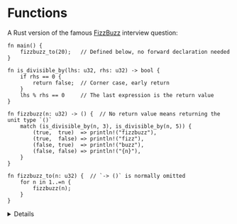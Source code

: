 # Functions

A Rust version of the famous [FizzBuzz](https://en.wikipedia.org/wiki/Fizz_buzz) interview question:

```rust,editable
fn main() {
    fizzbuzz_to(20);   // Defined below, no forward declaration needed
}

fn is_divisible_by(lhs: u32, rhs: u32) -> bool {
    if rhs == 0 {
        return false;  // Corner case, early return
    }
    lhs % rhs == 0     // The last expression is the return value
}

fn fizzbuzz(n: u32) -> () {  // No return value means returning the unit type `()`
    match (is_divisible_by(n, 3), is_divisible_by(n, 5)) {
        (true,  true)  => println!("fizzbuzz"),
        (true,  false) => println!("fizz"),
        (false, true)  => println!("buzz"),
        (false, false) => println!("{n}"),
    }
}

fn fizzbuzz_to(n: u32) {  // `-> ()` is normally omitted
    for n in 1..=n {
        fizzbuzz(n);
    }
}
```

<details>

* We refer in `main` to a function written below. Neither forward declarations nor headers are necessary. 
* Declaration parameters are followed by a type (the reverse of some programming languages), then a return type.
* The last expression in a function body becomes the return value. Simply omit the `;` at the end of the expression.
* Some functions have no return value, and output the 'unit type', `()`. The compiler will infer this if the `-> ()` return type is omitted.

</details>
